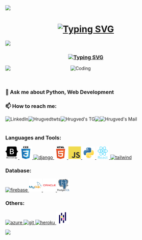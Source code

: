 
<img src="https://user-images.githubusercontent.com/73097560/115834477-dbab4500-a447-11eb-908a-139a6edaec5c.gif">

<h1 align="center"> <a href="https://git.io/typing-svg"><img src="https://readme-typing-svg.herokuapp.com?font=VT323&weight=600&size=36&pause=1000&color=F7BEE5&background=58FFBB00&width=435&lines=Hi%F0%9F%92%95%2C+I'm+Emtinan+%F0%9F%91%A9%F0%9F%8F%BB%E2%80%8D%F0%9F%92%BB" alt="Typing SVG" /></a> </h1>

<img src="https://user-images.githubusercontent.com/73097560/115834477-dbab4500-a447-11eb-908a-139a6edaec5c.gif">

<h3 align="center" > <a href="https://git.io/typing-svg"><img src="https://readme-typing-svg.herokuapp.com?font=Fira+Code&size=15&pause=1000&color=DBA9CB&width=435&lines=A+passionate+Full-Stack+Web+Developer+%F0%9F%92%97+" alt="Typing SVG" /></a> </h3>


 <img align="right" alt="Coding" width="300" src="https://th.bing.com/th/id/R.2ab71f74271131a7e6410ba84c3d4484?rik=b10NLl5FVUt2iA&riu=http%3a%2f%2fpixelartmaker-data-78746291193.nyc3.digitaloceanspaces.com%2fimage%2fef0fcf950a20f32.png&ehk=03cxJgcATdisFwRbSqVp6bKurFeMz3eGpwfKwZNl1Gk%3d&risl=&pid=ImgRaw&r=0">


<p align="left"> <img src="https://komarev.com/ghpvc/?username=Emtinan98&label=Profile%20views&color=0e75b6&style=flat" alt=" " /> </p>
<p align="left"> <a href="https://twitter.com/Emtinan6011" target="blank"><img src="https://img.shields.io/twitter/follow/Emtinan6011?logo=twitter&style=for-the-badge" alt="" /></a> </p>

<h3>💬 Ask me about <b>Python, Web Development</b></h3>

<h3 align="left">📫 How to reach me:</h3>
<p align="center">

 <a href="https://www.linkedin.com/in/emtinan98/">
 
 <img align="left" border="0" alt="LinkedIn" src="https://img.icons8.com/doodle/40/000000/linkedin--v2.png"/>
 </a>

 <a href="https://twitter.com/Emtinan6011">
 <img align="left" border="0" alt="Hrugvedtwts" src="https://img.icons8.com/nolan/40/twitter.png"/>
 </a>

 <a href="https://t.me/emtinan98">
 <img align="left" border="0" alt="Hrugved's TG" src="https://img.icons8.com/doodle/40/000000/telegram-app.png"/>
 </a>

 <a href="https://discord.com/invite/975354481690689576">
 <img align="left" border="0"  src="https://img.icons8.com/fluent/42/000000/discord-logo.png"/>
 </a>
 <a href="mailto:emtinansalman98@gmail.com">
 <img align="left" border="0" alt="Hrugved's Mail" src="https://img.icons8.com/doodle/38/000000/gmail-new.png"/>
 </a>
</p>


<br><br>

<h3 align="left">Languages and Tools:</h3>
<p align="left"> <a href="https://getbootstrap.com" target="_blank" rel="noreferrer"> <img src="https://raw.githubusercontent.com/devicons/devicon/master/icons/bootstrap/bootstrap-plain-wordmark.svg" alt="bootstrap" width="40" height="40"/> </a> <a href="https://www.w3schools.com/css/" target="_blank" rel="noreferrer"> <img src="https://raw.githubusercontent.com/devicons/devicon/master/icons/css3/css3-original-wordmark.svg" alt="css3" width="40" height="40"/> </a> <a href="https://www.djangoproject.com/" target="_blank" rel="noreferrer"> <img src="https://cdn.worldvectorlogo.com/logos/django.svg" alt="django" width="40" height="40"/>  <a href="https://www.w3.org/html/" target="_blank" rel="noreferrer"> <img src="https://raw.githubusercontent.com/devicons/devicon/master/icons/html5/html5-original-wordmark.svg" alt="html5" width="40" height="40"/> </a> <a href="https://developer.mozilla.org/en-US/docs/Web/JavaScript" target="_blank" rel="noreferrer"> <img src="https://raw.githubusercontent.com/devicons/devicon/master/icons/javascript/javascript-original.svg" alt="javascript" width="40" height="40"/> </a> <a href="https://www.python.org" target="_blank" rel="noreferrer"> <img src="https://raw.githubusercontent.com/devicons/devicon/master/icons/python/python-original.svg" alt="python" width="40" height="40"/> </a> <a href="https://reactjs.org/" target="_blank" rel="noreferrer"> <img src="https://raw.githubusercontent.com/devicons/devicon/master/icons/react/react-original-wordmark.svg" alt="react" width="40" height="40"/> </a> <a href="https://tailwindcss.com/" target="_blank" rel="noreferrer"> <img src="https://www.vectorlogo.zone/logos/tailwindcss/tailwindcss-icon.svg" alt="tailwind" width="40" height="40"/> </a> </p>


<h3 align="left">Database:</h3>
<p align="left"> <a href="https://firebase.google.com/" target="_blank" rel="noreferrer"> <img src="https://www.vectorlogo.zone/logos/firebase/firebase-icon.svg" alt="firebase" width="40" height="40"/> </a> <a href="https://www.mysql.com/" target="_blank" rel="noreferrer"> <img src="https://raw.githubusercontent.com/devicons/devicon/master/icons/mysql/mysql-original-wordmark.svg" alt="mysql" width="40" height="40"/> </a> <a href="https://www.oracle.com/" target="_blank" rel="noreferrer"> <img src="https://raw.githubusercontent.com/devicons/devicon/master/icons/oracle/oracle-original.svg" alt="oracle" width="40" height="40"/> </a> <a href="https://www.postgresql.org" target="_blank" rel="noreferrer"> <img src="https://raw.githubusercontent.com/devicons/devicon/master/icons/postgresql/postgresql-original-wordmark.svg" alt="postgresql" width="40" height="40"/> </a> </p>


<h3 align="left">Others:</h3>
<p align="left"> <a href="https://azure.microsoft.com/en-in/" target="_blank" rel="noreferrer"> <img src="https://www.vectorlogo.zone/logos/microsoft_azure/microsoft_azure-icon.svg" alt="azure" width="40" height="40"/> </a> <a href="https://git-scm.com/" target="_blank" rel="noreferrer"> <img src="https://www.vectorlogo.zone/logos/git-scm/git-scm-icon.svg" alt="git" width="40" height="40"/> </a> <a href="https://heroku.com" target="_blank" rel="noreferrer"> <img src="https://www.vectorlogo.zone/logos/heroku/heroku-icon.svg" alt="heroku" width="40" height="40"/> </a> <a href="https://pandas.pydata.org/" target="_blank" rel="noreferrer"> <img src="https://raw.githubusercontent.com/devicons/devicon/2ae2a900d2f041da66e950e4d48052658d850630/icons/pandas/pandas-original.svg" alt="pandas" width="40" height="40"/> </a> </p>


<img src="https://user-images.githubusercontent.com/73097560/115834477-dbab4500-a447-11eb-908a-139a6edaec5c.gif">


